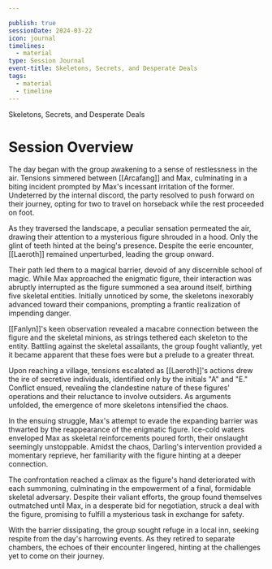 ```yaml
---

publish: true
sessionDate: 2024-03-22
icon: journal
timelines:
  - material
type: Session Journal
event-title: Skeletons, Secrets, and Desperate Deals
tags:
  - material
  - timeline
---
```

<span 
	  class='ob-timelines' 
	  data-date='03-01-1052' 
	  data-title='Session 3' 
	  data-class='pink' 
	  data-type='range' 
	  data-end='04-01-1052'> 
	  Skeletons, Secrets, and Desperate Deals
</span>


# Session Overview

The day began with the group awakening to a sense of restlessness in the air. Tensions simmered between [[Arcafang]] and Max, culminating in a biting incident prompted by Max's incessant irritation of the former. Undeterred by the internal discord, the party resolved to push forward on their journey, opting for two to travel on horseback while the rest proceeded on foot.

As they traversed the landscape, a peculiar sensation permeated the air, drawing their attention to a mysterious figure shrouded in a hood. Only the glint of teeth hinted at the being's presence. Despite the eerie encounter, [[Laeroth]] remained unperturbed, leading the group onward.

Their path led them to a magical barrier, devoid of any discernible school of magic. While Max approached the enigmatic figure, their interaction was abruptly interrupted as the figure summoned a sea around itself, birthing five skeletal entities. Initially unnoticed by some, the skeletons inexorably advanced toward their companions, prompting a frantic realization of impending danger.

[[Fanlyn]]'s keen observation revealed a macabre connection between the figure and the skeletal minions, as strings tethered each skeleton to the entity. Battling against the skeletal assailants, the group fought valiantly, yet it became apparent that these foes were but a prelude to a greater threat.

Upon reaching a village, tensions escalated as [[Laeroth]]'s actions drew the ire of secretive individuals, identified only by the initials "A" and "E." Conflict ensued, revealing the clandestine nature of these figures' operations and their reluctance to involve outsiders. As arguments unfolded, the emergence of more skeletons intensified the chaos.

In the ensuing struggle, Max's attempt to evade the expanding barrier was thwarted by the reappearance of the enigmatic figure. Ice-cold waters enveloped Max as skeletal reinforcements poured forth, their onslaught seemingly unstoppable. Amidst the chaos, Darling's intervention provided a momentary reprieve, her familiarity with the figure hinting at a deeper connection.

The confrontation reached a climax as the figure's hand deteriorated with each summoning, culminating in the empowerment of a final, formidable skeletal adversary. Despite their valiant efforts, the group found themselves outmatched until Max, in a desperate bid for negotiation, struck a deal with the figure, promising to fulfill a mysterious task in exchange for safety.

With the barrier dissipating, the group sought refuge in a local inn, seeking respite from the day's harrowing events. As they retired to separate chambers, the echoes of their encounter lingered, hinting at the challenges yet to come on their journey.